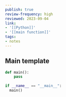 ```yaml
---
publish: true
review-frequency: high
reviewed: 2023-09-04
link:
- '[[Python]]'
- '[[main function]]'
tags:
- notes
---
```

## Main template 
```python
def main():
	pass
	
if __name__ == "__main__":
  main()
```